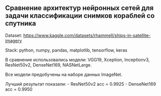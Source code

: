 ## Сравнение архитектур нейронных сетей для задачи классификации снимков кораблей со спутника

Dataset: https://www.kaggle.com/datasets/rhammell/ships-in-satellite-imagery

Stack: python, numpy, pandas, matplotlib, tensorflow, keras

В сравнение использовались модели: VGG19, Xception, Inceptionv3, ResNet50v2, DenseNet169, NASNetLarge.

Все модели предобучены на наборе данных ImageNet.

Лучший результат показали:
    - ResNet50v2   acc = 0.9925
    - DenseNet169  acc = 0.9950
